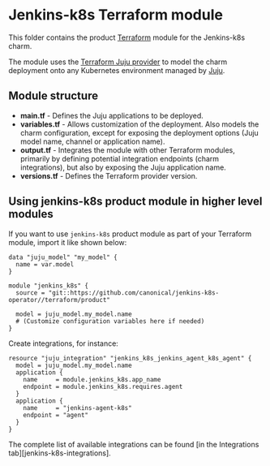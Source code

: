 <!-- vale Canonical.007-Headings-sentence-case = NO -->
# Jenkins-k8s Terraform module
<!-- vale Canonical.007-Headings-sentence-case = YES -->

This folder contains the product [Terraform][Terraform] module for the Jenkins-k8s charm.

The module uses the [Terraform Juju provider][Terraform Juju provider] to model the charm
deployment onto any Kubernetes environment managed by [Juju][Juju].

## Module structure

- **main.tf** - Defines the Juju applications to be deployed.
- **variables.tf** - Allows customization of the deployment. Also models the charm configuration, 
  except for exposing the deployment options (Juju model name, channel or application name).
- **output.tf** - Integrates the module with other Terraform modules, primarily
  by defining potential integration endpoints (charm integrations), but also by exposing
  the Juju application name.
- **versions.tf** - Defines the Terraform provider version.

## Using jenkins-k8s product module in higher level modules

If you want to use `jenkins-k8s` product module as part of your Terraform module, import it
like shown below:

```text
data "juju_model" "my_model" {
  name = var.model
}

module "jenkins_k8s" {
  source = "git::https://github.com/canonical/jenkins-k8s-operator//terraform/product"

  model = juju_model.my_model.name
  # (Customize configuration variables here if needed)
}
```

Create integrations, for instance:

```text
resource "juju_integration" "jenkins_k8s_jenkins_agent_k8s_agent" {
  model = juju_model.my_model.name
  application {
    name     = module.jenkins_k8s.app_name
    endpoint = module.jenkins_k8s.requires.agent
  }
  application {
    name     = "jenkins-agent-k8s"
    endpoint = "agent"
  }
}
```

The complete list of available integrations can be found [in the Integrations tab][jenkins-k8s-integrations].

[Terraform]: https://www.terraform.io/
[Terraform Juju provider]: https://registry.terraform.io/providers/juju/juju/latest
[Juju]: https://juju.is
[github-runner-integrations]: https://charmhub.io/jenkins-k8s/integrations
